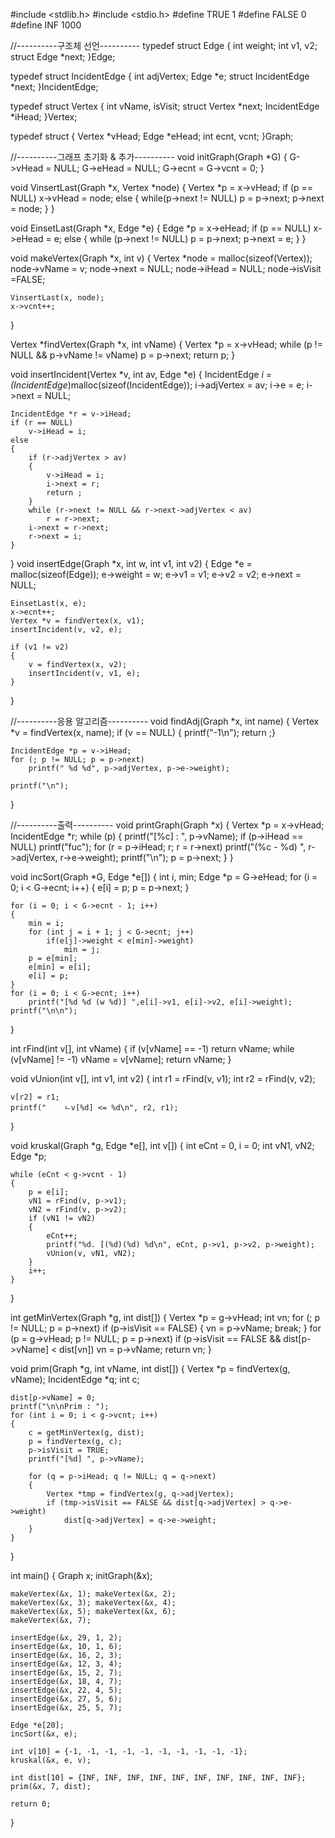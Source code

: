 #include <stdlib.h>
#include <stdio.h>
#define TRUE 1
#define FALSE 0
#define INF 1000

//----------구조체 선언----------
typedef struct Edge
{
    int weight;
    int v1, v2;
    struct Edge *next;
}Edge;

typedef struct IncidentEdge
{
    int adjVertex;
    Edge *e;
    struct IncidentEdge *next;
}IncidentEdge;

typedef struct Vertex
{
    int vName, isVisit;
    struct Vertex *next;
    IncidentEdge *iHead;
}Vertex;

typedef struct 
{
    Vertex *vHead;
    Edge *eHead;
    int ecnt, vcnt;
}Graph;

//----------그래프 초기화 & 추가----------
void initGraph(Graph *G)
{
    G->vHead = NULL;
    G->eHead = NULL;
    G->ecnt = G->vcnt = 0;
}

void VinsertLast(Graph *x, Vertex *node)
{
    Vertex *p = x->vHead;
    if (p == NULL)
        x->vHead = node;
    else
    {
        while(p->next != NULL)
            p = p->next;
        p->next = node;
    }
}

void EinsetLast(Graph *x, Edge *e)
{
    Edge *p = x->eHead;
    if (p == NULL)
        x->eHead = e;
    else
    {
        while (p->next != NULL)
            p = p->next;
        p->next = e;
    }
}

void makeVertex(Graph *x, int v)
{
    Vertex *node = malloc(sizeof(Vertex));
    node->vName = v;
    node->next = NULL;
    node->iHead = NULL;
    node->isVisit =FALSE;
    
    VinsertLast(x, node);
    x->vcnt++;
}

Vertex *findVertex(Graph *x, int vName)
{
    Vertex *p = x->vHead;
    while (p != NULL && p->vName != vName)
        p = p->next;
    return p;
}

void insertIncident(Vertex *v, int av, Edge *e)
{
    IncidentEdge *i = (IncidentEdge*)malloc(sizeof(IncidentEdge));
    i->adjVertex = av;
    i->e = e;
    i->next = NULL;
    
    IncidentEdge *r = v->iHead;
    if (r == NULL)
        v->iHead = i;
    else
    {
        if (r->adjVertex > av)
        {
            v->iHead = i;
            i->next = r;
            return ;
        }
        while (r->next != NULL && r->next->adjVertex < av)
            r = r->next;
        i->next = r->next;
        r->next = i;
    }
}
void insertEdge(Graph *x, int w, int v1, int v2)
{
    Edge *e = malloc(sizeof(Edge));
    e->weight = w;
    e->v1 = v1;
    e->v2 = v2;
    e->next = NULL;
    
    EinsetLast(x, e);
    x->ecnt++;
    Vertex *v = findVertex(x, v1);
    insertIncident(v, v2, e);
    
    if (v1 != v2)
    {
        v = findVertex(x, v2);
        insertIncident(v, v1, e);
    }
}

//----------응용 알고리즘----------
void findAdj(Graph *x, int name)
{
    Vertex *v = findVertex(x, name);
    if (v == NULL) { printf("-1\n"); return ;}

    IncidentEdge *p = v->iHead;
    for (; p != NULL; p = p->next)
        printf(" %d %d", p->adjVertex, p->e->weight);
    
    printf("\n");
}

//----------출력----------
void printGraph(Graph *x)
{
    Vertex *p = x->vHead;
    IncidentEdge *r;
    while (p)
    {
        printf("[%c] : ", p->vName);
        if (p->iHead == NULL) printf("fuc");
        for (r = p->iHead; r; r = r->next)
            printf("(%c - %d) ", r->adjVertex, r->e->weight);
        printf("\n");
        p = p->next;
    }
}

void incSort(Graph *G, Edge *e[])
{
    int i, min;
    Edge *p = G->eHead;
    for (i = 0; i < G->ecnt; i++)
    {
        e[i] = p;
        p = p->next;
    }

    for (i = 0; i < G->ecnt - 1; i++)
    {
        min = i;
        for (int j = i + 1; j < G->ecnt; j++)
            if(e[j]->weight < e[min]->weight)
                min = j;
        p = e[min];
        e[min] = e[i];
        e[i] = p;
    }
    for (i = 0; i < G->ecnt; i++)
        printf("[%d %d (w %d)] ",e[i]->v1, e[i]->v2, e[i]->weight);
    printf("\n\n");
}

int rFind(int v[], int vName)
{
    if (v[vName] == -1)
        return vName;
    while (v[vName] != -1)
        vName = v[vName];
    return vName;
}

void vUnion(int v[], int v1, int v2)
{
    int r1 = rFind(v, v1);
    int r2 = rFind(v, v2);

    v[r2] = r1;
    printf("    ㄴv[%d] <= %d\n", r2, r1);
}

void kruskal(Graph *g, Edge *e[], int v[])
{
    int eCnt = 0, i = 0;
    int vN1, vN2;
    Edge *p;

    while (eCnt < g->vcnt - 1)
    {
        p = e[i];
        vN1 = rFind(v, p->v1);
        vN2 = rFind(v, p->v2);
        if (vN1 != vN2)
        {
            eCnt++;
            printf("%d. [(%d)(%d) %d\n", eCnt, p->v1, p->v2, p->weight);
            vUnion(v, vN1, vN2);
        }
        i++;
    }
}

int getMinVertex(Graph *g, int dist[])
{
    Vertex *p = g->vHead;
    int vn;
    for (; p != NULL; p = p->next)
        if (p->isVisit == FALSE)
        {
            vn = p->vName;
            break;
        }
    for (p = g->vHead; p != NULL; p = p->next)
        if (p->isVisit == FALSE && dist[p->vName] < dist[vn])
            vn = p->vName;
    return vn;
}

void prim(Graph *g, int vName, int dist[])
{
    Vertex *p = findVertex(g, vName);
    IncidentEdge *q;
    int c;

    dist[p->vName] = 0;
    printf("\n\nPrim : ");
    for (int i = 0; i < g->vcnt; i++)
    {
        c = getMinVertex(g, dist);
        p = findVertex(g, c);
        p->isVisit = TRUE;
        printf("[%d] ", p->vName);

        for (q = p->iHead; q != NULL; q = q->next)
        {
            Vertex *tmp = findVertex(g, q->adjVertex);
            if (tmp->isVisit == FALSE && dist[q->adjVertex] > q->e->weight)
                dist[q->adjVertex] = q->e->weight;
        }
    }
}

int main()
{
    Graph x;
    initGraph(&x);
    
    makeVertex(&x, 1); makeVertex(&x, 2);
    makeVertex(&x, 3); makeVertex(&x, 4);
    makeVertex(&x, 5); makeVertex(&x, 6);
    makeVertex(&x, 7);

    insertEdge(&x, 29, 1, 2);
    insertEdge(&x, 10, 1, 6);
    insertEdge(&x, 16, 2, 3);
    insertEdge(&x, 12, 3, 4);
    insertEdge(&x, 15, 2, 7);
    insertEdge(&x, 18, 4, 7);
    insertEdge(&x, 22, 4, 5);
    insertEdge(&x, 27, 5, 6);
    insertEdge(&x, 25, 5, 7);

    Edge *e[20];
    incSort(&x, e);
    
    int v[10] = {-1, -1, -1, -1, -1, -1, -1, -1, -1, -1};
    kruskal(&x, e, v);
    
    int dist[10] = {INF, INF, INF, INF, INF, INF, INF, INF, INF, INF};
    prim(&x, 7, dist);

    return 0;
}
